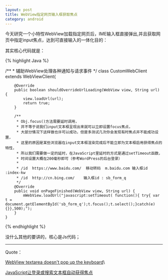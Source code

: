 ```yaml
---
layout: post
title: WebView指定网页输入框获取焦点
category: android
---
```


今天研究一个小特性WebView加载指定网页后，IME输入框直接弹出,并且获取网页中指定input焦点，达到可直接输入的一体化目的：

其实核心代码就是：

{% highlight Java %}

 /**
     * 辅助WebView处理各种通知与请求事件
     */
    class CustomWebClient extends WebViewClient{

        @Override
        public boolean shouldOverrideUrlLoading(WebView view, String url) {
            view.loadUrl(url);
            return true;
        }

        /**
         * Obj.focus()方法需要延时调用，
         * 并不等于说我们input文本框呈现出来就可以立即设置focus焦点，
         * 大部分情况下这样做也许可以成功，但是多测试几次你会发现有时焦点并不能成功设置，
         * 这里的原因是某些浏览器在input文本框渲染完成后不能立即为文本框启用获得焦点的特性，
         * 所以我们需要做一定的延时，在JavaScript里延时的方式是通过setTimeout函数，
         * 时间设置大概在200毫秒即可（参考WordPress的后台登录）
         *
         * /id  https://www.baidu.com/  移动转码  m.baidu.com 输入框id :index-kw
         * /id  http://cn.bing.com/    输入框id : sb_form_q
         */
        @Override
        public void onPageFinished(WebView view, String url) {
            mWebView.loadUrl("javascript:setTimeout( function(){ try{ var t = document.getElementById('sb_form_q');t.focus();t.select();}catch(e){}},500);");
        }
    }


{%  endhighlight %}

没什么其他的要讲的，核心是Js代码；


---


Quote：

[WebView textarea doesn't pop up the keyboard](http://stackoverflow.com/questions/3460915/webview-textarea-doesnt-pop-up-the-keyboard)\

[JavaScript让登录或搜索文本框自动获得焦点](http://wangye.org/blog/archives/150/)